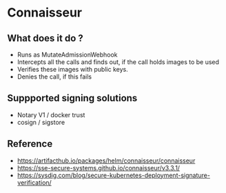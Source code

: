 # Connaisseur 

## What does it do ? 

  * Runs as MutateAdmissionWebhook
  * Intercepts all the calls and finds out, if the call holds images to be used 
  * Verifies these images with public keys.
  * Denies the call, if this fails

## Suppported signing solutions 

  * Notary V1 / docker trust 
  * cosign / sigstore 

## Reference 

  * https://artifacthub.io/packages/helm/connaisseur/connaisseur
  * https://sse-secure-systems.github.io/connaisseur/v3.3.1/
  * https://sysdig.com/blog/secure-kubernetes-deployment-signature-verification/
